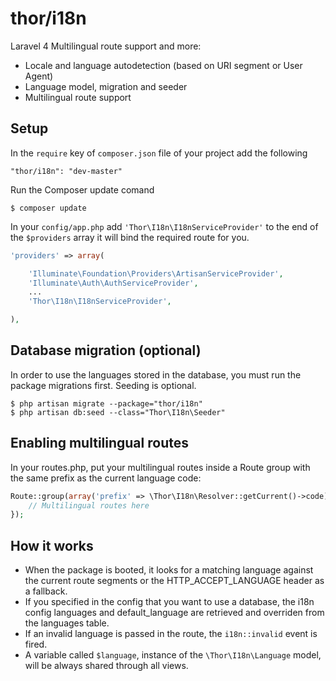 thor/i18n
===========

Laravel 4 Multilingual route support and more:

* Locale and language autodetection (based on URI segment or User Agent)
* Language model, migration and seeder
* Multilingual route support

## Setup

In the `require` key of `composer.json` file of your project add the following

    "thor/i18n": "dev-master"

Run the Composer update comand

    $ composer update

In your `config/app.php` add `'Thor\I18n\I18nServiceProvider'` to the end of the `$providers` array
it will bind the required route for you.

```php
'providers' => array(

    'Illuminate\Foundation\Providers\ArtisanServiceProvider',
    'Illuminate\Auth\AuthServiceProvider',
    ...
    'Thor\I18n\I18nServiceProvider',

),
```

## Database migration (optional)

In order to use the languages stored in the database, you must run the package migrations first. Seeding is optional.

    $ php artisan migrate --package="thor/i18n"
    $ php artisan db:seed --class="Thor\I18n\Seeder"

## Enabling multilingual routes

In your routes.php, put your multilingual routes inside a Route group
with the same prefix as the current language code:

```php
Route::group(array('prefix' => \Thor\I18n\Resolver::getCurrent()->code), function() {
    // Multilingual routes here
});
```

## How it works
* When the package is booted, it looks for a matching language against the current 
route segments or the HTTP_ACCEPT_LANGUAGE header as a fallback.
* If you specified in the config that you want to use a database, the i18n config 
languages and default_language are retrieved and overriden from the languages table.
* If an invalid language is passed in the route, the `i18n::invalid` event is fired.
* A variable called `$language`, instance of the `\Thor\I18n\Language` model, will be always shared through all views.
